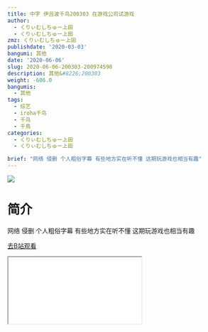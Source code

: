```yaml
---
title: 中字 伊吕波千鸟200303 在游戏公司试游戏
author:
  - くりぃむしちゅー上田
  - くりぃむしちゅー上田
zmz: くりぃむしちゅー上田
publishdate: '2020-03-03'
bangumi: 其他
date: '2020-06-06'
slug: 2020-06-06-200303-200974598
description: 其他&#8226;200303
weight: -606.0
bangumis:
  - 其他
tags:
  - 综艺
  - iroha千鸟
  - 千鸟
  - 千鳥
categories:
  - くりぃむしちゅー上田
  - くりぃむしちゅー上田

brief: "网络 侵删 个人粗俗字幕 有些地方实在听不懂 这期玩游戏也相当有趣"
---
```

![](https://raw.githubusercontent.com/tcgriffith/owaraisite/master/static/tmpimg/75464cbd45b4a06b75965d3aea968ff8734c1a90.jpg.480.jpg)
# 简介  
网络
侵删 个人粗俗字幕
有些地方实在听不懂
这期玩游戏也相当有趣  

[去B站观看](https://www.bilibili.com/video/av200974598/)
<div class ="resp-container"><iframe class="testiframe" src="//player.bilibili.com/player.html?aid=200974598"", scrolling="no", allowfullscreen="true" > </iframe></div> 
